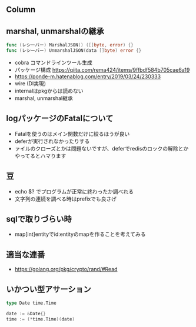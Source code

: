 ## Column

## marshal, unmarshalの継承

```go
func (レシーバー) MarshalJSON() ([]byte, error) {}
func (レシーバー) UnmarshalJSON(data []byte) error {}
```

- cobra コマンドラインツール生成
- パッケージ構成 https://qiita.com/rema424/items/9ffbdf584b705cae6a19
- https://ponde-m.hatenablog.com/entry/2019/03/24/230333
- wire (DI実現)
- internalはpkgからは読めない
- marshal, unmarshal継承

## logパッケージのFatalについて
- Fatalを使うのはメイン関数だけに絞るほうが良い
- deferが実行されなかったりする
- ァイルのクローズとかは問題ないですが、deferでredisのロックの解除とかやってるとハマります

## 豆
- echo $? でプログラムが正常に終わったか調べれる
- 文字列の連続を調べる時はprefixでも良さげ

## sqlで取りづらい時
- map[int]entityでid:entityのmapを作ることを考えてみる

## 適当な連番

- https://golang.org/pkg/crypto/rand/#Read

## いかつい型アサーション

```go
type Date time.Time

date := &Date{}
time := (*time.Time)(date)
```